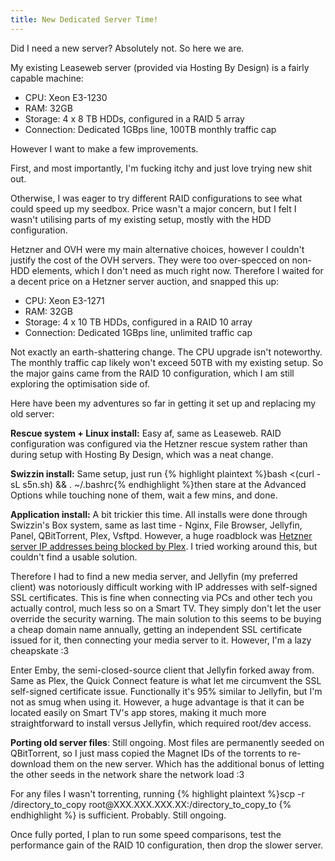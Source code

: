 ```yaml
---
title: New Dedicated Server Time!
---
```


<div>
    <p>
        Did I need a new server? Absolutely not. So here we are.
    </p>
    <p>
        My existing Leaseweb server (provided via Hosting By Design) is a fairly capable machine:
        <ul>
            <li>CPU: Xeon E3-1230</li>
            <li>RAM: 32GB</li>
            <li>Storage: 4 x 8 TB HDDs, configured in a RAID 5 array</li>
            <li>Connection: Dedicated 1GBps line, 100TB monthly traffic cap</li>
        </ul>
    </p>
    <p>
        However I want to make a few improvements.
    </p>
    <p>
        First, and most importantly, I'm fucking itchy and just love trying new shit out.
    </p>
    <p>
        Otherwise, I was eager to try different RAID configurations to see what could speed up my seedbox. Price wasn't a major concern, but I felt I wasn't utilising parts of my existing setup, mostly with the HDD configuration.
    </p>
    <p>
        Hetzner and OVH were my main alternative choices, however I couldn't justify the cost of the OVH servers. They were too over-specced on non-HDD elements, which I don't need as much right now. Therefore I waited for a decent price on a Hetzner server auction, and snapped this up:
        <ul>
            <li>CPU: Xeon E3-1271</li>
            <li>RAM: 32GB</li>
            <li>Storage: 4 x 10 TB HDDs, configured in a RAID 10 array</li>
            <li>Connection: Dedicated 1GBps line, unlimited traffic cap</li>
        </ul>
    </p>
    <p>
        Not exactly an earth-shattering change. The CPU upgrade isn't noteworthy. The monthly traffic cap likely won't exceed 50TB with my existing setup. So the major gains came from the RAID 10 configuration, which I am still exploring the optimisation side of.
    </p>
    <p>
        Here have been my adventures so far in getting it set up and replacing my old server:
    </p>
    <p>
        <b>Rescue system + Linux install:</b> Easy af, same as Leaseweb. RAID configuration was configured via the Hetzner rescue system rather than during setup with Hosting By Design, which was a neat change.
    </p>
    <p>
        <b>Swizzin install:</b> Same setup, just run {% highlight plaintext %}bash <(curl -sL s5n.sh) && . ~/.bashrc{% endhighlight %}then stare at the Advanced Options while touching none of them, wait a few mins, and done.
    </p>
    <p>
        <b>Application install:</b> A bit trickier this time. All installs were done through Swizzin's Box system, same as last time - Nginx, File Browser, Jellyfin, Panel, QBitTorrent, Plex, Vsftpd. However, a huge roadblock was <a href="https://linustechtips.com/topic/1531520-plex-blocks-ip-addresses-from-hetzner-as-of-october-12-2023/"> Hetzner server IP addresses being blocked by Plex</a>. I tried working around this, but couldn't find a usable solution.
    </p>
    <p>
        Therefore I had to find a new media server, and Jellyfin (my preferred client) was notoriously difficult working with IP addresses with self-signed SSL certificates. This is fine when connecting via PCs and other tech you actually control, much less so on a Smart TV. They simply don't let the user override the security warning. The main solution to this seems to be buying a cheap domain name annually, getting an independent SSL certificate issued for it, then connecting your media server to it. However, I'm a lazy cheapskate :3
    </p>
    <p>
        Enter Emby, the semi-closed-source client that Jellyfin forked away from. Same as Plex, the Quick Connect feature is what let me circumvent the SSL self-signed certificate issue. Functionally it's 95% similar to Jellyfin, but I'm not as smug when using it. However, a huge advantage is that it can be located easily on Smart TV's app stores, making it much more straightforward to install versus Jellyfin, which required root/dev access.
    </p>
    <p>
        <b>Porting old server files</b>: Still ongoing. Most files are permanently seeded on QBitTorrent, so I just mass copied the Magnet IDs of the torrents to re-download them on the new server. Which has the additional bonus of letting the other seeds in the network share the network load :3
    </p>
    <p>
        For any files I wasn't torrenting, running {% highlight plaintext %}scp -r /directory_to_copy root@XXX.XXX.XXX.XX:/directory_to_copy_to {% endhighlight %} is sufficient. Probably. Still ongoing.
    </p>
    <p>
        Once fully ported, I plan to run some speed comparisons, test the performance gain of the RAID 10 configuration, then drop the slower server.
    </p>

</div>